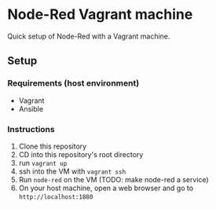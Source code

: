 Node-Red Vagrant machine
========================

Quick setup of Node-Red with a Vagrant machine.

## Setup

### Requirements (host environment)

- Vagrant
- Ansible

### Instructions

1. Clone this repository
2. CD into this repository's root directory
3. run `vagrant up`
4. ssh into the VM with `vagrant ssh`
5. Run `node-red` on the VM (TODO: make node-red a service)
6. On your host machine, open a web browser and go to `http://localhost:1880`
